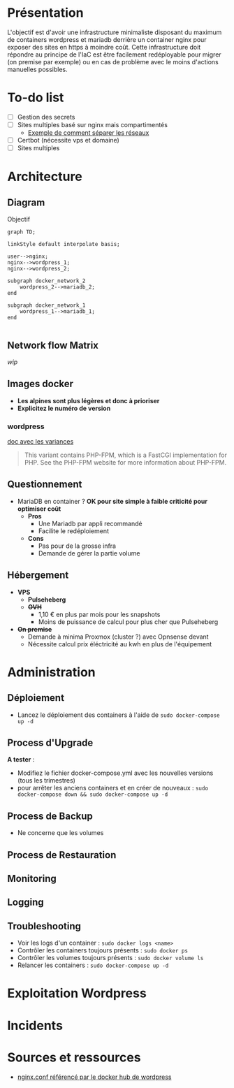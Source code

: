 # Présentation
L'objectif est d'avoir une infrastructure minimaliste disposant du maximum de containers wordpress et mariadb derrière un container nginx pour exposer des sites en https à moindre coût.
Cette infrastructure doit répondre au principe de l'IaC est être facilement redéployable pour migrer (on premise par exemple) ou en cas de problème avec le moins d'actions manuelles possibles.

# To-do list
- [ ]  Gestion des secrets
- [ ]  Sites multiples basé sur nginx mais compartimentés
	- [Exemple de comment séparer les réseaux](https://www.reddit.com/r/docker/comments/tvvdrd/multiple_mariadbmysql_containers_on_the_same/?rdt=54580)
- [ ] Certbot (nécessite vps et domaine)
- [ ] Sites multiples

# Architecture
## Diagram
Objectif
```mermaid
graph TD;

linkStyle default interpolate basis;

user-->nginx;
nginx-->wordpress_1;
nginx-->wordpress_2;

subgraph docker_network_2
    wordpress_2-->mariadb_2;
end

subgraph docker_network_1
    wordpress_1-->mariadb_1;
end
    
```

## Network flow Matrix
*wip*

## Images docker
- **Les alpines sont plus légères et donc à prioriser**
- **Explicitez le numéro de version**

### wordpress
[doc avec les variances](https://hub.docker.com/_/wordpress)
> This variant contains PHP-FPM, which is a FastCGI implementation for PHP. See the PHP-FPM website for more information about PHP-FPM.

## Questionnement
- MariaDB en container ? **OK pour  site simple à faible criticité pour optimiser coût**
	- **Pros**
		- Une Mariadb par appli recommandé
		- Facilite le redéploiement
	- **Cons**
		- Pas pour de la grosse infra
		- Demande de gérer la partie volume

## Hébergement
- **VPS**
	- **Pulseheberg**
	- **~~OVH~~**
		- 1,10 € en plus par mois pour les snapshots
		- Moins de puissance de calcul pour plus cher que Pulseheberg
- **~~On premise~~**
	- Demande à minima Proxmox (cluster ?) avec Opnsense devant
	- Nécessite calcul prix éléctricité au kwh en plus de l'équipement

# Administration
## Déploiement
- Lancez le déploiement des containers à l'aide de `sudo docker-compose up -d`

## Process d'Upgrade
**A tester** :
- Modifiez le fichier docker-compose.yml avec les nouvelles versions (tous les trimestres)
- pour arrêter les anciens containers et en créer de nouveaux :  `sudo docker-compose down && sudo docker-compose up -d`

## Process de Backup
- Ne concerne que les volumes

## Process de Restauration

## Monitoring

## Logging

## Troubleshooting
- Voir les logs d'un container : `sudo docker logs <name>`
- Contrôler les containers toujours présents : `sudo docker ps`
- Contrôler les volumes toujours présents : `sudo docker volume ls`
- Relancer les containers : `sudo docker-compose up -d`

# Exploitation Wordpress

# Incidents

# Sources et ressources
- [nginx.conf référencé par le docker hub de wordpress](https://gist.github.com/md5/d9206eacb5a0ff5d6be0)
